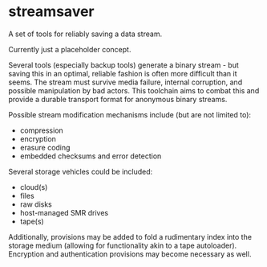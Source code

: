 # streamsaver
A set of tools for reliably saving a data stream.

Currently just a placeholder concept.

Several tools (especially backup tools) generate a binary stream - but saving this in an optimal, reliable fashion is often more difficult than it seems.  The stream must survive media failure, internal corruption, and possible manipulation by bad actors.  This toolchain aims to combat this and provide a durable transport format for anonymous binary streams.

Possible stream modification mechanisms include (but are not limited to):
* compression
* encryption
* erasure coding
* embedded checksums and error detection

Several storage vehicles could be included:
* cloud(s)
* files
* raw disks
* host-managed SMR drives
* tape(s)

Additionally, provisions may be added to fold a rudimentary index into the storage medium (allowing for functionality akin to a tape autoloader).  Encryption and authentication provisions may become necessary as well.

